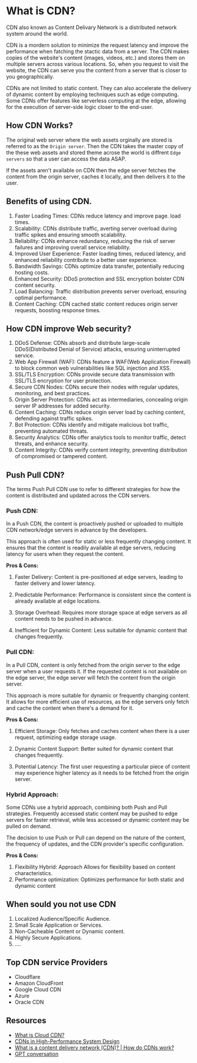 # What is CDN?

CDN also known as Content Delivary Network is a distributed network system around the world.

CDN is a mordern solution to minimize the request latency and improve the performance when fatching the stactic data from a server. The CDN makes copies of the website's content (images, videos, etc.) and stores them on multiple servers across various locations. So, when you request to visit the website, the CDN can serve you the content from a server that is closer to you geographically.

CDNs are not limited to static content. They can also accelerate the delivery of dynamic content by employing techniques such as edge computing. Some CDNs offer features like serverless computing at the edge, allowing for the execution of server-side logic closer to the end-user.

## How CDN Works?

The original web server where the web assets orginally are stored is referred to as the `Origin server`. Then the CDN takes the master copy of the these web assets and stored theme acrose the world is diffrent `Edge servers` so that a user can access the data ASAP.

If the assets aren't available on CDN then the edge server fetches the content from the origin server, caches it locally, and then delivers it to the user.

## Benefits of using CDN.

1.  Faster Loading Times: CDNs reduce latency and improve page. load times.
2.  Scalability: CDNs distribute traffic, averting server overload during traffic spikes and ensuring smooth scalability.
3.  Reliability: CDNs enhance redundancy, reducing the risk of server failures and improving overall service reliability.
4.  Improved User Experience: Faster loading times, reduced latency, and enhanced reliability contribute to a better user experience.
5.  Bandwidth Savings: CDNs optimize data transfer, potentially reducing hosting costs.
6.  Enhanced Security: DDoS protection and SSL encryption bolster CDN content security.
7.  Load Balancing: Traffic distribution prevents server overload, ensuring optimal performance.
8.  Content Caching: CDN cached static content reduces origin server requests, boosting response times.

## How CDN improve Web security?

1.  DDoS Defense: CDNs absorb and distribute large-scale DDoS(Distributed Denial of Service) attacks, ensuring uninterrupted service.
2.  Web App Firewall (WAF): CDNs feature a WAF(Web Application Firewall) to block common web vulnerabilities like SQL injection and XSS.
3.  SSL/TLS Encryption: CDNs provide secure data transmission with SSL/TLS encryption for user protection.
4.  Secure CDN Nodes: CDNs secure their nodes with regular updates, monitoring, and best practices.
5.  Origin Server Protection: CDNs act as intermediaries, concealing origin server IP addresses for added security.
6.  Content Caching: CDNs reduce origin server load by caching content, defending against traffic spikes.
7.  Bot Protection: CDNs identify and mitigate malicious bot traffic, preventing automated threats.
8.  Security Analytics: CDNs offer analytics tools to monitor traffic, detect threats, and enhance security.
9.  Content Integrity: CDNs verify content integrity, preventing distribution of compromised or tampered content.

## Push Pull CDN?

The terms Push Pull CDN use to refer to different strategies for how the content is distributed and updated across the CDN servers.

### Push CDN:

In a Push CDN, the content is proactively pushed or uploaded to multiple CDN network/edge servers in advance by the developers.

This approach is often used for static or less frequently changing content. It ensures that the content is readily available at edge servers, reducing latency for users when they request the content.

**Pros & Cons:**

1.  Faster Delivery: Content is pre-positioned at edge servers, leading to faster delivery and lower latency.
2.  Predictable Performance: Performance is consistent since the content is already available at edge locations.

3.  Storage Overhead: Requires more storage space at edge servers as all content needs to be pushed in advance.
4.  Inefficient for Dynamic Content: Less suitable for dynamic content that changes frequently.

### Pull CDN:

In a Pull CDN, content is only fetched from the origin server to the edge server when a user requests it. If the requested content is not available on the edge server, the edge server will fetch the content from the origin server.

This approach is more suitable for dynamic or frequently changing content. It allows for more efficient use of resources, as the edge servers only fetch and cache the content when there's a demand for it.

**Pros & Cons:**

1.  Efficient Storage: Only fetches and caches content when there is a user request, optimizing eadge storage usage.
2.  Dynamic Content Support: Better suited for dynamic content that changes frequently.

3.  Potential Latency: The first user requesting a particular piece of content may experience higher latency as it needs to be fetched from the origin server.

### Hybrid Approach:

Some CDNs use a hybrid approach, combining both Push and Pull strategies. Frequently accessed static content may be pushed to edge servers for faster retrieval, while less accessed or dynamic content may be pulled on demand.

The decision to use Push or Pull can depend on the nature of the content, the frequency of updates, and the CDN provider's specific configuration.

**Pros & Cons:**

1.  Flexibility Hybrid: Approach Allows for flexibility based on content characteristics.
2.  Performance optimization: Optimizes performance for both static and dynamic content

## When sould you not use CDN

1.  Localized Audience/Specific Audience.
2.  Small Scale Application or Services.
3.  Non-Cacheable Content or Dynamic content.
4.  Highly Secure Applications.
5.  ....

## Top CDN service Providers

- Cloudflare
- Amazon CloudFront
- Google Cloud CDN
- Azure
- Oracle CDN

## Resources

- [What is Cloud CDN?](https://www.youtube.com/watch?v=841kyd_mfH0)
- [CDNs in High-Performance System Design](https://www.youtube.com/watch?v=rwBv7FqZ77g)
- [What is a content delivery network (CDN)? | How do CDNs work?](https://www.cloudflare.com/en-ca/learning/cdn/what-is-a-cdn/)
- [GPT conversation](https://chat.openai.com/share/7f0add48-9427-44c9-978a-6dad67c3d328)
